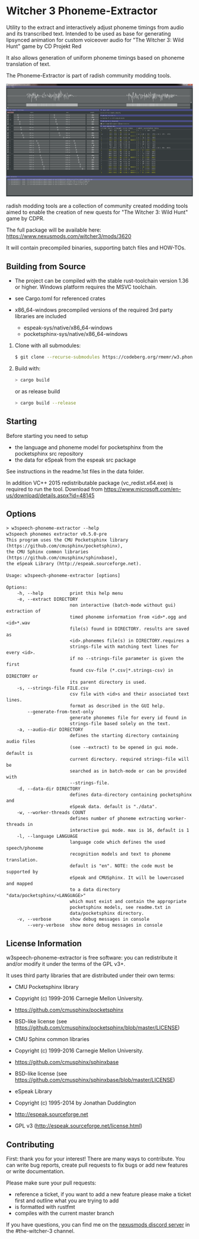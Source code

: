 # Witcher 3 Phoneme-Extractor

Utility to the extract and interactively adjust phoneme timings from audio and its transcribed text. Intended to be used as base for generating lipsynced animation for custom voiceover audio for "The Witcher 3: Wild Hunt" game by CD Projekt Red

It also allows generation of uniform phoneme timings based on phoneme translation of text.

The Phoneme-Extractor is part of radish community modding tools.

![Example Screenshot](example.screenshot.png)

radish modding tools are a collection of community created modding tools aimed to enable the creation of new quests for "The Witcher 3: Wild Hunt" game by CDPR.

The full package will be available here: https://www.nexusmods.com/witcher3/mods/3620

It will contain precompiled binaries, supporting batch files and HOW-TOs.

## Building from Source

* The project can be compiled with the stable rust-toolchain version 1.36 or higher. Windows platform requires the MSVC toolchain.

* see Cargo.toml for referenced crates

* x86_64-windows precompiled versions of the required 3rd party libraries are included
  * espeak-sys/native/x86_64-windows
  * pocketsphinx-sys/native/x86_64-windows

1. Clone with all submodules:
   ```sh
   $ git clone --recurse-submodules https://codeberg.org/rmemr/w3.phoneme-extractor.git
   ```

2. Build with:
   ```sh
   > cargo build
   ```
   or as release build
   ```sh
   > cargo build --release
   ```

## Starting

Before starting you need to setup
  * the language and phoneme model for pocketsphinx from the pocketsphinx src repository
  * the data for eSpeak from the espeak src package

See instructions in the readme.1st files in the data folder.

In addition VC++ 2015 redistributable package (vc_redist.x64.exe) is required to run the tool. Download from https://www.microsoft.com/en-us/download/details.aspx?id=48145

## Options

```shell
> w3speech-phoneme-extractor --help
w3speech phonemes extractor v0.5.0-pre
This program uses the CMU Pocketsphinx library (https://github.com/cmusphinx/pocketsphinx),
the CMU Sphinx common libraries (https://github.com/cmusphinx/sphinxbase),
the eSpeak Library (http://espeak.sourceforge.net).

Usage: w3speech-phoneme-extractor [options]

Options:
    -h, --help          print this help menu
    -e, --extract DIRECTORY
                        non interactive (batch-mode without gui) extraction of
                        timed phoneme information from <id>*.ogg and <id>*.wav
                        file(s) found in DIRECTORY. results are saved as
                        <id>.phonemes file(s) in DIRECTORY.requires a
                        strings-file with matching text lines for every <id>.
                        if no --strings-file parameter is given the first
                        found csv-file (*.csv|*.strings-csv) in DIRECTORY or
                        its parent directory is used.
    -s, --strings-file FILE.csv
                        csv file with <id>s and their associated text lines.
                        format as described in the GUI help.
        --generate-from-text-only
                        generate phonemes file for every id found in
                        strings-file based solely on the text.
    -a, --audio-dir DIRECTORY
                        defines the starting directory containing audio files
                        (see --extract) to be opened in gui mode. default is
                        current directory. required strings-file will be
                        searched as in batch-mode or can be provided with
                        --strings-file.
    -d, --data-dir DIRECTORY
                        defines data-directory containing pocketsphinx and
                        eSpeak data. default is "./data".
    -w, --worker-threads COUNT
                        defines number of phoneme extracting worker-threads in
                        interactive gui mode. max is 16, default is 1
    -l, --language LANGUAGE
                        language code which defines the used speech/phoneme
                        recognition models and text to phoneme translation.
                        default is "en". NOTE: the code must be supported by
                        eSpeak and CMUSphinx. It will be lowercased and mapped
                        to a data directory "data/pocketsphinx/<LANGUAGE>"
                        which must exist and contain the appropriate
                        pocketsphinx models, see readme.txt in
                        data/pocketsphinx directory.
    -v, --verbose       show debug messages in console
        --very-verbose  show more debug messages in console
```

## License Information

w3speech-phoneme-extractor is free software: you can redistribute it and/or modify it under the terms of the GPL v3+.

It uses third party libraries that are distributed under their own terms:
- CMU Pocketsphinx library
 - Copyright (c) 1999-2016 Carnegie Mellon University.
 - https://github.com/cmusphinx/pocketsphinx
 - BSD-like license (see https://github.com/cmusphinx/pocketsphinx/blob/master/LICENSE)

- CMU Sphinx common libraries
 - Copyright (c) 1999-2016 Carnegie Mellon University.
 - https://github.com/cmusphinx/sphinxbase
 - BSD-like license (see https://github.com/cmusphinx/sphinxbase/blob/master/LICENSE)

- eSpeak Library
 - Copyright (c) 1995-2014 by Jonathan Duddington
 - http://espeak.sourceforge.net
 - GPL v3 (http://espeak.sourceforge.net/license.html)

## Contributing

First: thank you for your interest! There are many ways to contribute. You can write bug reports, create pull requests to fix bugs or add new features or write documentation.

Please make sure your pull requests:
  * reference a ticket, if you want to add a new feature please make a ticket first and outline what you are trying to add
  * is formatted with rustfmt
  * compiles with the current master branch

If you have questions, you can find me on the [nexusmods discord server][nexusmods-discord] in the #the-witcher-3 channel.

[nexusmods-discord]:       https://discord.gg/tJDuqw5
